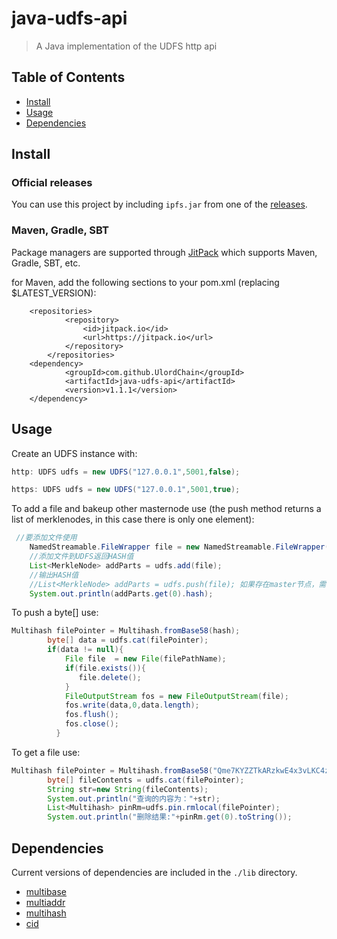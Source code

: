 # java-udfs-api

> A Java implementation of the UDFS http api

## Table of Contents

- [Install](#install)
- [Usage](#usage)
- [Dependencies](#dependencies)

## Install

### Official releases

You can use this project by including `ipfs.jar` from one of the [releases](https://github.com/UlordChain/java-udfs-api/releases).

### Maven, Gradle, SBT

Package managers are supported through [JitPack](https://jitpack.io/#UlordChain/java-udfs-api/) which supports Maven, Gradle, SBT, etc.

for Maven, add the following sections to your pom.xml (replacing $LATEST_VERSION):
```
	<repositories>
    		<repository>
    		    <id>jitpack.io</id>
    		    <url>https://jitpack.io</url>
    		</repository>
    	</repositories>
    <dependency>
    	    <groupId>com.github.UlordChain</groupId>
    	    <artifactId>java-udfs-api</artifactId>
    	    <version>v1.1.1</version>
    </dependency>
```

## Usage

Create an UDFS instance with:
```Java http
http: UDFS udfs = new UDFS("127.0.0.1",5001,false);
```
```Java https
https: UDFS udfs = new UDFS("127.0.0.1",5001,true);
```


To add a file and bakeup other masternode use (the push method returns a list of merklenodes, in this case there is only one element):
```Java
 //要添加文件使用
    NamedStreamable.FileWrapper file = new NamedStreamable.FileWrapper(new File("F:/test/xxx.txt"));
    //添加文件到UDFS返回HASH值
    List<MerkleNode> addParts = udfs.add(file);
    //输出HASH值
    //List<MerkleNode> addParts = udfs.push(file); 如果存在master节点，需要做主动备份用这个方法
    System.out.println(addParts.get(0).hash);
```

To push a byte[] use:
```Java
Multihash filePointer = Multihash.fromBase58(hash);
        byte[] data = udfs.cat(filePointer);
        if(data != null){
            File file  = new File(filePathName);   
            if(file.exists()){   
               file.delete();   
            }   
            FileOutputStream fos = new FileOutputStream(file);   
            fos.write(data,0,data.length);   
            fos.flush();   
            fos.close();   
          } 
```

To get a file use:
```Java
Multihash filePointer = Multihash.fromBase58("Qme7KYZZTkARzkwE4x3vLKC4zB1jtNdw5HwuCxqABE7Kgc");
        byte[] fileContents = udfs.cat(filePointer);
        String str=new String(fileContents);
        System.out.println("查询的内容为："+str);
        List<Multihash> pinRm=udfs.pin.rmlocal(filePointer);
        System.out.println("删除结果:"+pinRm.get(0).toString());
```

## Dependencies

Current versions of dependencies are included in the `./lib` directory.

* [multibase](https://github.com/multiformats/java-multibase)
* [multiaddr](https://github.com/multiformats/java-multiaddr)
* [multihash](https://github.com/multiformats/java-multihash)
* [cid](https://github.com/ipld/java-cid)
